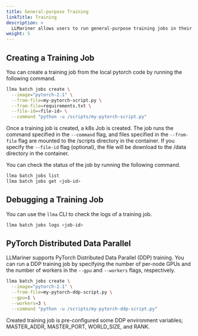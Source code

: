 ```yaml
---
title: General-purpose Training
linkTitle: Training
description: >
  LLMariner allows users to run general-purpose training jobs in their Kubernetes clusters.
weight: 5
---
```


## Creating a Training Job

You can create a training job from the local pytorch code by running the following command.

``` bash
llma batch jobs create \
  --image="pytorch-2.1" \
  --from-file=my-pytorch-script.py \
  --from-file=requirements.txt \
  --file-id=<file-id> \
  --command "python -u /scripts/my-pytorch-script.py"
```

Once a training job is created, a k8s Job is created. The job runs the command specified in the `--command` flag, and files specified in the `--from-file` flag are mounted to the /scripts directory in the container. If you specify the `--file-id` flag (optional), the file will be download to the /data directory in the container.

You can check the status of the job by running the following command.

``` bash
llma batch jobs list
llma batch jobs get <job-id>
```

## Debugging a Training Job

You can use the `llma` CLI to check the logs of a training job.

``` bash
llma batch jobs logs <job-id>
```

## PyTorch Distributed Data Parallel

LLMariner supports PyTorch Distributed Data Parallel (DDP) training. You can run a DDP training job by specifying the number of per-node GPUs and the number of workers in the `--gpu` and `--workers` flags, respectively.

``` bash
llma batch jobs create \
  --image="pytorch-2.1" \
  --from-file=my-pytorch-ddp-script.py \
  --gpu=1 \
  --workers=3 \
  --command "python -u /scripts/my-pytorch-ddp-script.py"
```

Created training job is pre-configured some DDP environment variables; MASTER_ADDR, MASTER_PORT, WORLD_SIZE, and RANK.
